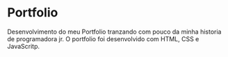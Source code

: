 # Portfolio

Desenvolvimento do meu Portfolio tranzando com pouco da minha historia de programadora jr.
O portfolio foi desenvolvido com HTML, CSS e JavaScritp.
